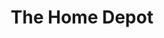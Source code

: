 ---
title: "The Home Depot"
url: /mesa/the-home-depot-east-superstition-springs-boulevard/
shop: doityourself
---
